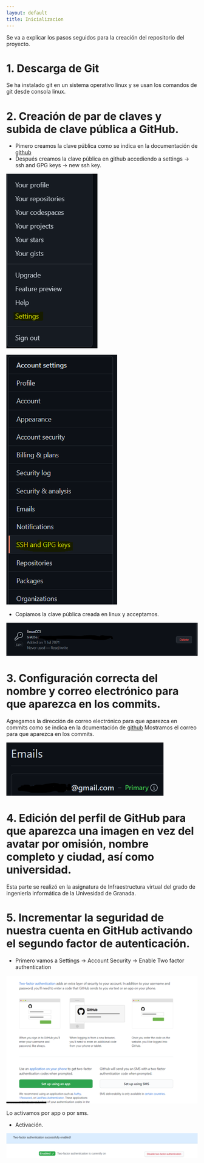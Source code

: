 ```yaml
---
layout: default
title: Inicializacion
---
```


Se va a explicar los pasos seguidos para la creación del repositorio del proyecto.

# 1. Descarga de Git
  Se ha instalado git en un sistema operativo linux y se usan los comandos de git desde consola linux.

# 2. Creación de par de claves y subida de clave pública a GitHub.
  * Pimero creamos la clave pública como se indica en la documentación de [github](https://docs.github.com/es/github/authenticating-to-github/connecting-to-github-with-ssh/generating-a-new-ssh-key-and-adding-it-to-the-ssh-agent)
  * Después creamos la clave pública en github accediendo a settings -> ssh and GPG keys -> new ssh key.

  ![Ir a settings](./img/goSettings.PNG)

  ![Ir a SSH and GPG keys](./img/goSSH.PNG)

  * Copiamos la clave pública creada en linux y acceptamos.

  ![Clave creada](./img/keyCreada.PNG)

# 3. Configuración correcta del nombre y correo electrónico para que aparezca en los commits.
  Agregamos la dirección de correo electrónico para que aparezca en commits como se indica en la dcumentación de [github](https://docs.github.com/es/github/setting-up-and-managing-your-github-user-account/managing-email-preferences/setting-your-commit-email-address)
  Mostramos el correo para que aparezca en los commits.

  ![Correo apareciendo en commits](./img/correo.PNG "Correo apareciendo en commits")

# 4. Edición del perfil de GitHub para que aparezca una imagen en vez del avatar por omisión, nombre completo y ciudad, así como universidad.
  Esta parte se realizó en la asignatura de Infraestructura virtual del grado de ingeniería informática de la Univesidad de Granada.

# 5. Incrementar la seguridad de nuestra cuenta en GitHub activando el segundo factor de autenticación.
  * Primero vamos a Settings -> Account Security -> Enable Two factor authentication

  ![Página factor autenticacion dos pasos](./img/autentication.PNG "Página factor autenticacion dos pasos")

  Lo activamos por app o por sms.

  * Activación.

  ![Activacion autentificacion dos pasos](./img/activacion.PNG "Activacion autentificacion dos pasos")
